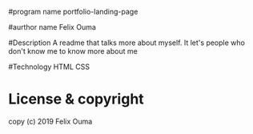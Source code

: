 #program name
portfolio-landing-page

#aurthor name
Felix Ouma

#Description
A readme that talks more about myself. It let's people who don't know me to know more about me

#Technology
HTML
CSS

# License & copyright
copy (c) 2019 Felix Ouma
